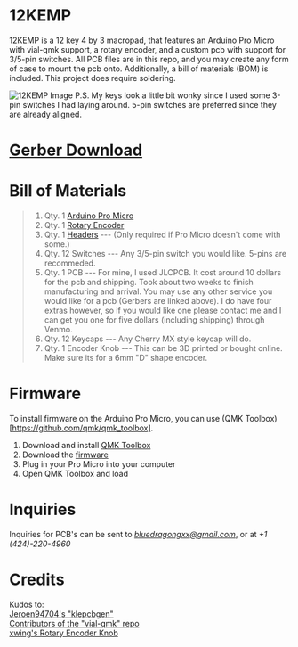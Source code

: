 # 12KEMP
12KEMP is a 12 key 4 by 3 macropad, that features an Arduino Pro Micro with vial-qmk support, a rotary encoder, and a custom pcb with support for 3/5-pin switches.
All PCB files are in this repo, and you may create any form of case to mount the pcb onto. Additionally, a bill of materials (BOM) is included. This project does require soldering.

![12KEMP Image](https://wchendev.s3.us-west-1.amazonaws.com/12KEMP/12KEMP.jpg#)
P.S. My keys look a little bit wonky since I used some 3-pin switches I had laying around. 5-pin switches are preferred since they are already aligned.

# [Gerber Download](https://wchendev.s3.us-west-1.amazonaws.com/12KEMP/12KEMPGerbers.zip)

# Bill of Materials

> 1. Qty. 1 [Arduino Pro Micro](https://www.amazon.com/diymore-ATmega32U4-Replace-ATmega328-Leonardo/dp/B01KJR41J4/ref=sr_1_7?crid=2TV1OV7X80R84&dib=eyJ2IjoiMSJ9.jKYez29mK6YK_f88w-bgz3mYgCO3U3ROUKi0wRmtN2kDuCeBVRQpC_ccrqG2pYjG2s_7hehBz2tWRilt03edBe30PSgfh7yMx-AH5YFJlQzmBc1oBAz5di5YIxvEaDWW3IQMuuvNOEwT4wzSnCYAyABNuGAy4x8eTRF2ibkGfM5qGxep7NiMdLiKxkcrSfIW_Kh1h9zkkntEETOG11ksWR9l-3sSsmbHMOWphog07v4.Wwd1CEMn-VoI6fzyggWqVfDeRN28I6T6iWlPUQWukNk&dib_tag=se&keywords=arduino+pro+micro&qid=1710992664&sprefix=arduino+pro+micro%2Caps%2C168&sr=8-7)
> 2. Qty. 1 [Rotary Encoder](https://www.digikey.com/en/products/detail/bourns-inc/PEC12R-4020F-S0024/4699271)
> 3. Qty. 1 [Headers](https://www.digikey.com/en/products/detail/cnc-tech/220-1-24-006/3441519) --- (Only required if Pro Micro doesn't come with some.) 
> 4. Qty. 12 Switches --- Any 3/5-pin switch you would like. 5-pins are recommeded.
> 5. Qty. 1 PCB --- For mine, I used JLCPCB. It cost around 10 dollars for the pcb and shipping. Took about two weeks to finish manufacturing and arrival. You may use any other service you would like for a pcb (Gerbers are linked above). I do have four extras however, so if you would like one please contact me and I can get you one for five dollars (including shipping) through Venmo.
> 6. Qty. 12 Keycaps --- Any Cherry MX style keycap will do.
> 7. Qty. 1 Encoder Knob --- This can be 3D printed or bought online. Make sure its for a 6mm "D" shape encoder.

# Firmware

To install firmware on the Arduino Pro Micro, you can use (QMK Toolbox)[https://github.com/qmk/qmk_toolbox].
1. Download and install [QMK Toolbox](https://github.com/qmk/qmk_toolbox)
2. Download the [firmware](https://wchendev.s3.us-west-1.amazonaws.com/12KEMP/12KEMP.hex)
3. Plug in your Pro Micro into your computer
4. Open QMK Toolbox and load 

# Inquiries

Inquiries for PCB's can be sent to *bluedragongxx@gmail.com*, or at *+1 (424)-220-4960*

# Credits
Kudos to:<br>
[Jeroen94704's "klepcbgen"](https://github.com/jeroen94704/klepcbgen)<br>
[Contributors of the "vial-qmk" repo](https://github.com/vial-kb/vial-qmk)<br>
[xwing's Rotary Encoder Knob](https://www.printables.com/model/168924-rotary-encoder-knob/comments/1590018)